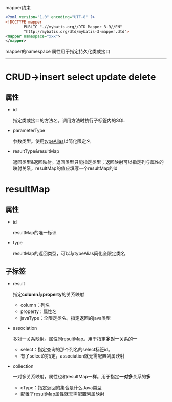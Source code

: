 mapper约束
```xml
<?xml version="1.0" encoding="UTF-8" ?>
<!DOCTYPE mapper
        PUBLIC "-//mybatis.org//DTD Mapper 3.9//EN"
        "http://mybatis.org/dtd/mybatis-3-mapper.dtd">
<mapper namespace="xxx">
</mapper>
```
mapper的namespace 属性用于指定持久化类或接口
<hr>

# CRUD->insert select update delete
## 属性
- id 

    指定类或接口的方法名。调用方法时执行子标签内的SQL
- parameterType 

    参数类型。使用[typeAlias](02-mybatis-config的标签.md#typealiases)以简化限定名
- resultType&resultMap
    
    返回类型&返回映射。返回类型只能指定类型；返回映射可以指定列与属性的映射关系，resultMap的值应填写一个resultMap的id

# resultMap
## 属性
- id
    
    resultMap的唯一标识
- type

    resultMap的返回类型，可以与typeAlias简化全限定类名
## 子标签
- result
    
    指定**column**与**property**的关系映射

    - column：列名
    - property：属性名
    - javaType：全限定类名。指定返回的java类型
  
- association
    
    多对一关系映射。属性同resultMap。用于指定**多对一**关系的**一**
    - select：指定查询的那个列名的select标签id。
    - 有了select的指定，association就无需配置列属映射

- collection

    一对多关系映射，属性也和resultMap一样。用于指定**一对多**关系的**多**
    - oType：指定返回的集合是什么Java类型
    - 配置了resultMap属性就无需配置列属映射